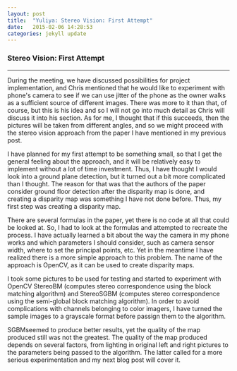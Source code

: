 ```yaml
---
layout: post
title:  "Yuliya: Stereo Vision: First Attempt"
date:   2015-02-06 14:28:53
categories: jekyll update
---
```




### Stereo Vision: First Attempt
-------------

During the meeting, we have discussed possibilities for project implementation, and Chris mentioned that he would like to experiment with phone's camera to see if we can use jitter of the phone as the owner walks as a sufficient source of different images. There was more to it than that, of course, but this is his idea and so I will not go into much detail as Chris will discuss it into his section. As for me, I thought that if this succeeds, then the pictures will be taken from different angles, and so we might proceed with the stereo vision approach from the paper I have mentioned in my previous post. 

I have planned for my first attempt to be something small, so that I get the general feeling about the approach, and it will be relatively easy to implement without a lot of time investment. Thus, I have thought I would look into a ground plane detection, but it turned out a bit more complicated than I thought. The reason for that was that the authors of the paper consider ground floor detection after the disparity map is done, and creating a disparity map was something I have not done before. Thus, my first step was creating a disparity map. 

There are several formulas in the paper, yet there is no code at all that could be looked at. So, I had to look at the formulas and attempted to recreate the process. I have actually learned a bit about the way the camera in my phone works and which parameters I should consider, such as camera sensor width, where to set the principal points, etc. Yet in the meantime I have realized there is a more simple approach to this problem. The name of the approach is OpenCV, as it can be used to create disparity maps.

I took some pictures to be used for testing and started to experiment with OpenCV StereoBM (computes stereo correspondence using the block matching algorithm) and StereoSGBM (computes stereo correspondence using the semi-global block matching algorithm). In order to avoid complications with channels belonging to color imagers, I have turned the sample images to a grayscale format before passign them to the algorithm.

SGBMseemed to produce better results, yet the quality of the map produced still was not the greatest. The quality of the map produced depends on several factors, from lighting in original left and right pictures to the parameters being passed to the algorithm. The latter called for a more serious experimentation and my next blog post will cover it. 